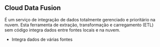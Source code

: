 ## Cloud Data Fusion

É um serviço de integração de dados totalmente gerenciado e prioritário na nuvem. Esta ferramenta de extração, transformação e carregamento (ETL) sem código integra dados entre fontes locais e na nuvem.

- Integra dados de várias fontes